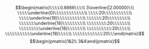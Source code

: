 $$\begin{matrix}\:\:\:\:0.6666\:\:\:\\ 3\overline{|2.00000}\:\\ \:\:\:\:\underline{0}\:\:\:\:\:\:\:\:\:\:\:\:\\ \:\:\:\:20\:\:\:\:\:\:\:\:\:\:\\ \:\:\:\:\underline{18}\:\:\:\:\:\:\:\:\:\:\\ \:\:\:\:\:\:20\:\:\:\:\:\:\:\:\\ \:\:\:\:\:\:\underline{18}\:\:\:\:\:\:\:\:\\ \:\:\:\:\:\:\:\:20\:\:\:\:\:\:\\ \:\:\:\:\:\:\:\:\underline{18}\:\:\:\:\:\:\\ \:\:\:\:\:\:\:\:\:\:20\:\:\:\:\\ \:\:\:\:\:\:\:\:\:\:\underline{18}\:\:\:\:\\ \:\:\:\:\:\:\:\:\:\:\:\:20\:\:\end{matrix}$$$$\begin{pmatrix}1&2\\ 3&4\end{pmatrix}$$$$$$